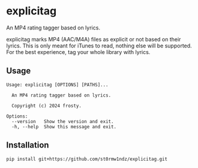 # explicitag

An MP4 rating tagger based on lyrics.

explicitag marks MP4 (AAC/M4A) files as explicit or not based on their lyrics. This is only meant for iTunes to read, nothing else will be supported. For the best experience, tag your whole library with lyrics.

## Usage

```
Usage: explicitag [OPTIONS] [PATHS]...

  An MP4 rating tagger based on lyrics.

  Copyright (c) 2024 frosty.

Options:
  --version   Show the version and exit.
  -h, --help  Show this message and exit.
```

## Installation

```
pip install git+https://github.com/st0rmw1ndz/explicitag.git
```